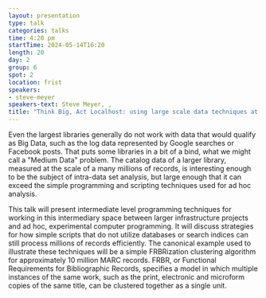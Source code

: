 ```yaml
---
layout: presentation
type: talk
categories: talks
time: 4:20 pm
startTime: 2024-05-14T16:20
length: 20
day: 2
group: 6
spot: 2
location: frist
speakers:
- steve-meyer
speakers-text: Steve Meyer, ,
title: "Think Big, Act Localhost: using large scale data techniques at smaller scales for ad hoc data analysis"
---
```

Even the largest libraries generally do not work with data that would qualify as Big Data, such as the log data represented by Google searches or Facebook posts. That puts some libraries in a bit of a bind, what we might call a "Medium Data" problem. The catalog data of a larger library, measured at the scale of a many millions of records, is interesting enough to be the subject of intra-data set analysis, but large enough that it can exceed the simple programming and scripting techniques used for ad hoc analysis.

This talk will present intermediate level programming techniques for working in this intermediary space between larger infrastructure projects and ad hoc, experimental computer programming. It will discuss strategies for how simple scripts that do not utilize databases or search indices can still process millions of records efficiently. The canonical example used to illustrate these techniques will be a simple FRBRization clustering algorithm for approximately 10 million MARC records. FRBR, or Functional Requirements for Bibliographic Records, specifies a model in which multiple instances of the same work, such as the print, electronic and microform copies of the same title, can be clustered together as a single unit.
